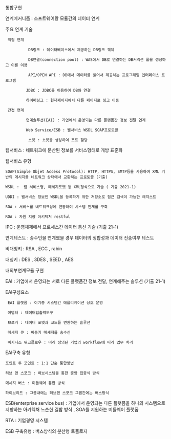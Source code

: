 통합구현
 

연계메커니즘 : 소프트웨어랑 모듈간의 데이터 연계

주요 연계 기술

     직접 연계

              DB링크 : 데이터베이스에서 제공하는 DB링크 객체

              DB연결(connection pool) : WAS에서 DB로 연결하는 DB커넥션 풀을 생성하고 이를 이용

              API/OPEN API : DB에서 데이터를 읽어서 제공하는 프로그래밍 인터페이스 프로그램

             JDBC : JDBC를 이용하여 DB와 연결

             하이퍼링크 : 현재페이지에서 다른 페이지로 링크 이동

     간접 연계

             연계솔루션(EAI) : 기업에서 운영되는 다른 플랫폼간 정보 전달 연계

             Web Service/ESB : 웹서비스 WSDL SOAP프로토콜

              소켓 : 소켓을 생성하여 포트 할당

 

 

웹서비스 : 네트워크에 분산된 정보를 서비스형태로 개방 표준화

웹서비스 유형

    SOAP(Simple Objet Access Protocol): HTTP, HTTPS, SMTP등을 사용하여 XML 기반의 메시지를 네트워크 상태에서 교환하는 프로토콜 (기출)

    WSDL :  웹 서비스명, 메세지포멧 등 XML형식으로 기술 ( 기출 2021-1)

    UDDI : 웹서비스 정보인 WSDL을 등록하기 위한 저장소로 접근 검색이 가능한 레지스트

    SOA : 서비스를 네트워크상에 연동하여 시스템 전체를 구축

    ROA : 자원 지향 아키텍처 restful

 

IPC : 운영체제에서 프로세스간 데이터 통신 기술 (기출 21-1)

연계테스트 : 송수인을 연계했을 경우 데이터의 정합성과 데이터 전송여부 테스트

 

 

비대칭키 : RSA , ECC , rabin

대칭키 : DES , 3DES , SEED , AES

 

 

내외부연계모듈 구현

EAI : 기업에서 운영되는 서로 다른 플랫폼간 정보 전달, 연계해주는 솔루션  (기출 21-1)

 

EAI구성요소

     EAI 플랫폼 : 이기종 시스템간 애플리케이션 상호 운영

     어댑터 : 데이터입출력도구

     브로커 : 데이터 포맷과 코드를 변환하는 솔루션

     메세지 큐 : 비동기 메세지를 송수신

     비지니스 워크플로우 : 미리 정의된 기업의 workflow에 따라 업무 처리

 

EAI구축 유형

    포인트 투 포인트 : 1:1 단순 통합방법

    허브 앤 스포크 : 허브시스템을 통한 중앙 집중식 방식

    메세지 버스 : 미들웨어 통합 방식

    하이브리드 : 그룹내에는 허브앤 스포크 그룹간에는 버스방식

 

 

ESB(enterprise service bus) : 기업에서 운영되는 다른 플랫폼을 하나의 시스템으로 지향하는 아키텍처 느슨한 결합 방식 , SOA를 지원하는  미들웨어 플랫폼

RTA : 기업경영 시스템 

 

ESB 구축유형 : 버스방식의 분산형 토폴로지